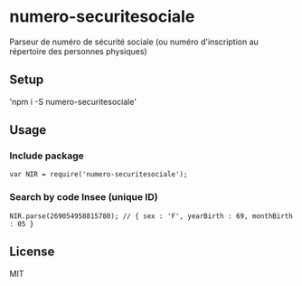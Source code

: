 # numero-securitesociale

Parseur de numéro de sécurité sociale (ou numéro d'inscription au répertoire des personnes physiques)

## Setup

'npm i -S numero-securitesociale'

## Usage

### Include package

`
var NIR = require('numero-securitesociale');
`

### Search by code Insee (unique ID)

`
NIR.parse(269054958815780);
// { sex : 'F', yearBirth : 69, monthBirth : 05 }
`

## License

MIT
